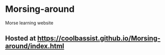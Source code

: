 # Morsing-around
Morse learning website

## Hosted at https://coolbassist.github.io/Morsing-around/index.html
